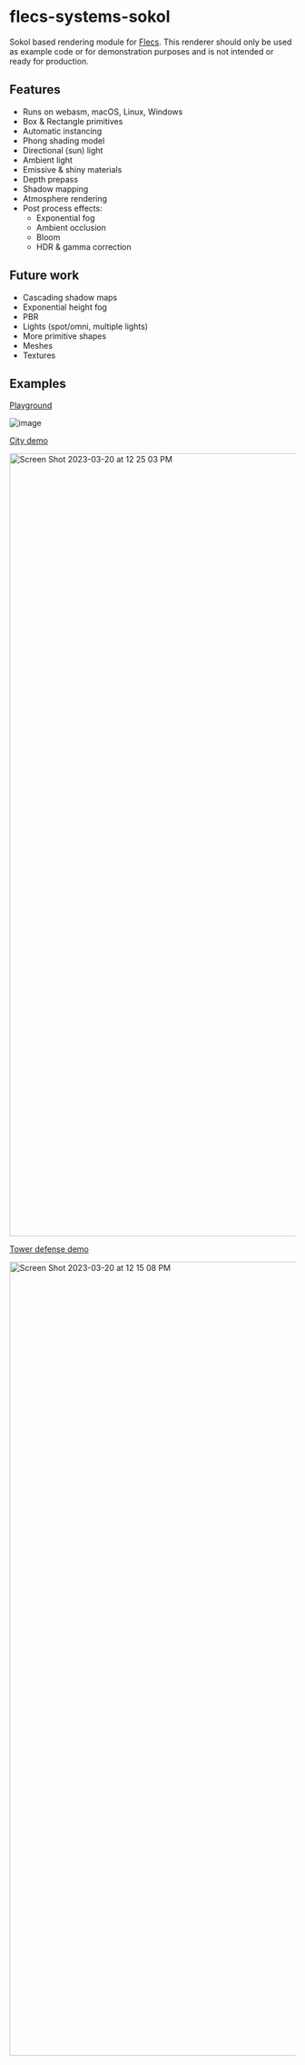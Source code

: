 # flecs-systems-sokol
Sokol based rendering module for [Flecs](https://github.com/SanderMertens/flecs). This renderer should only be used as example code or for demonstration purposes and is not intended or ready for production.

## Features
- Runs on webasm, macOS, Linux, Windows
- Box & Rectangle primitives
- Automatic instancing
- Phong shading model
- Directional (sun) light
- Ambient light
- Emissive & shiny materials
- Depth prepass
- Shadow mapping
- Atmosphere rendering
- Post process effects:
  - Exponential fog
  - Ambient occlusion
  - Bloom
  - HDR & gamma correction

## Future work
- Cascading shadow maps
- Exponential height fog
- PBR
- Lights (spot/omni, multiple lights)
- More primitive shapes
- Meshes
- Textures

## Examples
[Playground](https://www.flecs.dev/explorer/?wasm=https://www.flecs.dev/explorer/playground.js)

![image](https://user-images.githubusercontent.com/9919222/226444497-7dd79478-8346-436e-8c89-eaf4ef52bdd7.png)

[City demo](https://flecs.dev/city)

<img width="1379" alt="Screen Shot 2023-03-20 at 12 25 03 PM" src="https://user-images.githubusercontent.com/9919222/226445050-8db1b453-9518-4418-9a48-f02115599c23.png">

[Tower defense demo](https://www.flecs.dev/tower_defense/etc/)

<img width="1398" alt="Screen Shot 2023-03-20 at 12 15 08 PM" src="https://user-images.githubusercontent.com/9919222/226444789-e9afab75-ee04-4db9-be39-39902707bbf6.png">
